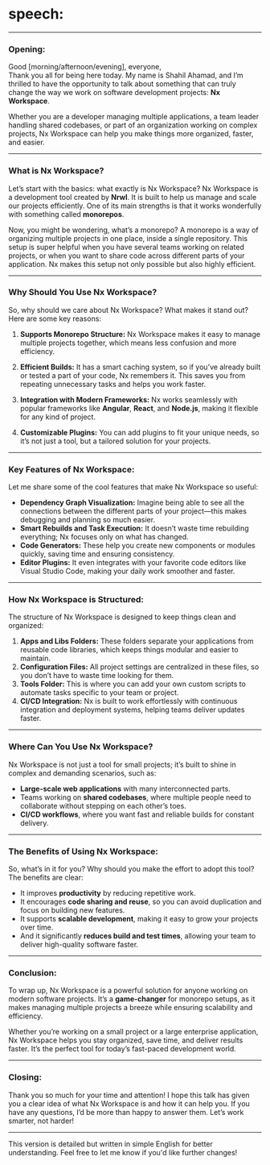 # speech:  

---

### **Opening:**
Good [morning/afternoon/evening], everyone,  
Thank you all for being here today. My name is Shahil Ahamad, and I’m thrilled to have the opportunity to talk about something that can truly change the way we work on software development projects: **Nx Workspace**.  

Whether you are a developer managing multiple applications, a team leader handling shared codebases, or part of an organization working on complex projects, Nx Workspace can help you make things more organized, faster, and easier.  

---

### **What is Nx Workspace?**  
Let’s start with the basics: what exactly is Nx Workspace? Nx Workspace is a development tool created by **Nrwl**. It is built to help us manage and scale our projects efficiently. One of its main strengths is that it works wonderfully with something called **monorepos**.  

Now, you might be wondering, what’s a monorepo? A monorepo is a way of organizing multiple projects in one place, inside a single repository. This setup is super helpful when you have several teams working on related projects, or when you want to share code across different parts of your application. Nx makes this setup not only possible but also highly efficient.  

---

### **Why Should You Use Nx Workspace?**  
So, why should we care about Nx Workspace? What makes it stand out? Here are some key reasons:  

1. **Supports Monorepo Structure:** Nx Workspace makes it easy to manage multiple projects together, which means less confusion and more efficiency.  

2. **Efficient Builds:** It has a smart caching system, so if you’ve already built or tested a part of your code, Nx remembers it. This saves you from repeating unnecessary tasks and helps you work faster.  

3. **Integration with Modern Frameworks:** Nx works seamlessly with popular frameworks like **Angular**, **React**, and **Node.js**, making it flexible for any kind of project.  

4. **Customizable Plugins:** You can add plugins to fit your unique needs, so it’s not just a tool, but a tailored solution for your projects.  

---

### **Key Features of Nx Workspace:**  
Let me share some of the cool features that make Nx Workspace so useful:  

- **Dependency Graph Visualization:** Imagine being able to see all the connections between the different parts of your project—this makes debugging and planning so much easier.  
- **Smart Rebuilds and Task Execution:** It doesn’t waste time rebuilding everything; Nx focuses only on what has changed.  
- **Code Generators:** These help you create new components or modules quickly, saving time and ensuring consistency.  
- **Editor Plugins:** It even integrates with your favorite code editors like Visual Studio Code, making your daily work smoother and faster.  

---

### **How Nx Workspace is Structured:**  
The structure of Nx Workspace is designed to keep things clean and organized:  

1. **Apps and Libs Folders:** These folders separate your applications from reusable code libraries, which keeps things modular and easier to maintain.  
2. **Configuration Files:** All project settings are centralized in these files, so you don’t have to waste time looking for them.  
3. **Tools Folder:** This is where you can add your own custom scripts to automate tasks specific to your team or project.  
4. **CI/CD Integration:** Nx is built to work effortlessly with continuous integration and deployment systems, helping teams deliver updates faster.  

---

### **Where Can You Use Nx Workspace?**  
Nx Workspace is not just a tool for small projects; it’s built to shine in complex and demanding scenarios, such as:  
- **Large-scale web applications** with many interconnected parts.  
- Teams working on **shared codebases**, where multiple people need to collaborate without stepping on each other’s toes.  
- **CI/CD workflows**, where you want fast and reliable builds for constant delivery.  

---

### **The Benefits of Using Nx Workspace:**  
So, what’s in it for you? Why should you make the effort to adopt this tool? The benefits are clear:  
- It improves **productivity** by reducing repetitive work.  
- It encourages **code sharing and reuse**, so you can avoid duplication and focus on building new features.  
- It supports **scalable development**, making it easy to grow your projects over time.  
- And it significantly **reduces build and test times**, allowing your team to deliver high-quality software faster.  

---

### **Conclusion:**  
To wrap up, Nx Workspace is a powerful solution for anyone working on modern software projects. It’s a **game-changer** for monorepo setups, as it makes managing multiple projects a breeze while ensuring scalability and efficiency.  

Whether you’re working on a small project or a large enterprise application, Nx Workspace helps you stay organized, save time, and deliver results faster. It’s the perfect tool for today’s fast-paced development world.  

---

### **Closing:**  
Thank you so much for your time and attention! I hope this talk has given you a clear idea of what Nx Workspace is and how it can help you. If you have any questions, I’d be more than happy to answer them. Let’s work smarter, not harder!  

---  

This version is detailed but written in simple English for better understanding. Feel free to let me know if you'd like further changes!
